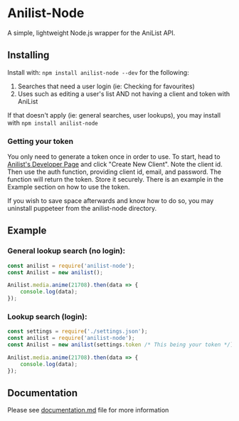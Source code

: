 # Anilist-Node
A simple, lightweight Node.js wrapper for the AniList API.

## Installing
Install with: `npm install anilist-node --dev` for the following:
1. Searches that need a user login (ie: Checking for favourites)
2. Uses such as editing a user's list
AND not having a client and token with AniList

If that doesn't apply (ie: general searches, user lookups), you may install with `npm install anilist-node`

### Getting your token
You only need to generate a token once in order to use. To start, head to [Anilist's Developer Page](https://anilist.co/settings/developer) and click "Create New Client". Note the client id. Then use the auth function, providing client id, email, and password. The function will return the token. Store it securely. There is an example in the Example section on how to use the token. 

If you wish to save space afterwards and know how to do so, you may uninstall puppeteer from the anilist-node directory.

## Example
### General lookup search (no login):
```javascript 
const anilist = require('anilist-node');
const Anilist = new anilist();

Anilist.media.anime(21708).then(data => {
    console.log(data);
});
```

### Lookup search (login):
```javascript
const settings = require('./settings.json');
const anilist = require('anilist-node');
const Anilist = new anilist(settings.token /* This being your token */);

Anilist.media.anime(21708).then(data => {
    console.log(data);
});
```

## Documentation
Please see [documentation.md](documentation.md) file for more information